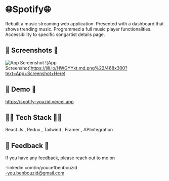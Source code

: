 
# 🌐Spotify🌐
Rebuilt a music streaming web application. Presented with a dashboard that shows trending music. Programmed a full music player functionalities. Accessibility to specific songartist details page.


## 📸 Screenshots 📸

![App Screenshot](https://iili.io/HWGYaWX.md.png%22/468x300?text=App+Screenshot+Here)
![App Screenshot]https://iili.io/HWGYYxt.md.png%22/468x300?text=App+Screenshot+Here)



## 🔴 Demo 🔴

https://spotify-youzid.vercel.app

##

## 👨‍💻 Tech Stack 👨‍💻

 React.Js , Redux , Tailwind , Framer ,  APIintegration 


##


## 📧 Feedback 📧

If you have any feedback, please reach out to me on

-linkedin.com/in/youcefbenbouzid            
-you.benbouzid@gmail.com 


